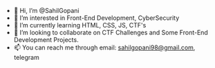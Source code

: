 - 👋 Hi, I’m @SahilGopani
- 👀 I’m interested in Front-End Development, CyberSecurity
- 🌱 I’m currently learning HTML, CSS, JS, CTF's
- 💞️ I’m looking to collaborate on CTF Challenges and Some Front-End Development Projects.
- 📫 You can reach me through email: sahilgopani98@gmail.com, telegram

<!---
SahilGopani/SahilGopani is a ✨ special ✨ repository because its `README.md` (this file) appears on your GitHub profile.
You can click the Preview link to take a look at your changes.
--->
